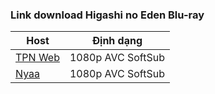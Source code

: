 ### **Link download Higashi no Eden Blu-ray**

| Host          | Định dạng          |
| ------------- |:------------------:|
| [TPN Web](https://ddl.tpnteam.workers.dev/0:/Higashi%20no%20Eden/)  | 1080p AVC SoftSub |
| [Nyaa](https://nyaa.si/view/1954639)       | 1080p AVC SoftSub |
